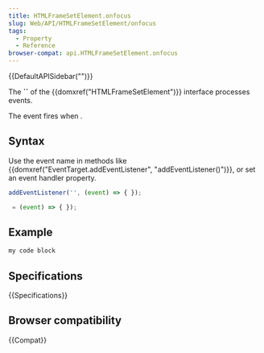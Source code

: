 ```yaml
---
title: HTMLFrameSetElement.onfocus
slug: Web/API/HTMLFrameSetElement/onfocus
tags:
  - Property
  - Reference
browser-compat: api.HTMLFrameSetElement.onfocus
---
```

{{DefaultAPISidebar("")}}

The **``** of the {{domxref("HTMLFrameSetElement")}} interface processes  events.

The  event fires when .

## Syntax

Use the event name in methods like {{domxref("EventTarget.addEventListener", "addEventListener()")}}, or set an event handler property.

```js
addEventListener('', (event) => { });

 = (event) => { });
```

## Example

```js
my code block
```

## Specifications

{{Specifications}}

## Browser compatibility

{{Compat}}

